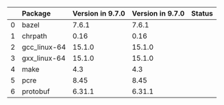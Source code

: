 <!-- markdown-link-check-disable -->

|    | Package      | Version in 9.7.0   | Version in 9.7.0   | Status   |
|---:|:-------------|:-------------------|:-------------------|:---------|
|  0 | bazel        | 7.6.1              | 7.6.1              |          |
|  1 | chrpath      | 0.16               | 0.16               |          |
|  2 | gcc_linux-64 | 15.1.0             | 15.1.0             |          |
|  3 | gxx_linux-64 | 15.1.0             | 15.1.0             |          |
|  4 | make         | 4.3                | 4.3                |          |
|  5 | pcre         | 8.45               | 8.45               |          |
|  6 | protobuf     | 6.31.1             | 6.31.1             |          |